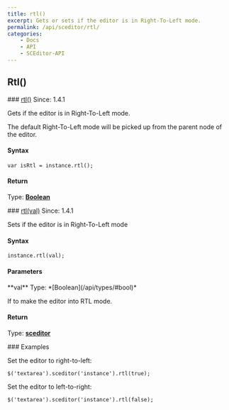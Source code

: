 ```yaml
---
title: rtl()
excerpt: Gets or sets if the editor is in Right-To-Left mode.
permalink: /api/sceditor/rtl/
categories:
    - Docs
    - API
    - SCEditor-API
---
```

## Rtl()

<article class="api method" markdown="1">
### <a id="rtl" href="#rtl">rtl()</a> <span class="since">Since: 1.4.1</span>

Gets if the editor is in Right-To-Left mode.

The default Right-To-Left mode will be picked up from the parent node of the editor.


#### Syntax

	var isRtl = instance.rtl();


#### Return

Type: **[Boolean](/api/types/#bool)**
</article>



<article class="api method" markdown="1">
### <a id="rtl-val" href="#rtl-val">rtl(val)</a> <span class="since">Since: 1.4.1</span>

Sets if the editor is in Right-To-Left mode


#### Syntax

	instance.rtl(val);


#### Parameters

<div class="parameters">
<div class="parameter" markdown="1">
**val**  
Type: *[Boolean](/api/types/#bool)*  

If to make the editor into RTL mode.
</div>
</div>


#### Return

Type: **[sceditor](/api/types/#sceditor)**


<article class="api examples" markdown="1">
### Examples

Set the editor to right-to-left:

	$('textarea').sceditor('instance').rtl(true);


Set the editor to left-to-right:

	$('textarea').sceditor('instance').rtl(false);

</article>
</article>


